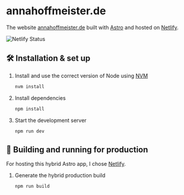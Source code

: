 # annahoffmeister.de

The website <a href="https://annahoffmeister.de" target="_blank">annahoffmeister.de</a> built
with <a href="https://astro.build/" target="_blank">Astro</a> and hosted
on <a href="https://www.netlify.com/" target="_blank">Netlify</a>.

<img src="https://api.netlify.com/api/v1/badges/dfa347c3-3f68-4f87-947d-2473fcb91c8e/deploy-status" alt="Netlify Status" />

## 🛠 Installation & set up

1. Install and use the correct version of Node using [NVM](https://github.com/nvm-sh/nvm)

   ```sh
   nvm install
   ```

2. Install dependencies

   ```sh
   npm install
   ```

3. Start the development server

   ```sh
   npm run dev
   ```

## 🚀 Building and running for production

For hosting this hybrid Astro app, I chose [Netlify](https://www.netlify.com/).

1. Generate the hybrid production build

   ```sh
   npm run build
   ```
